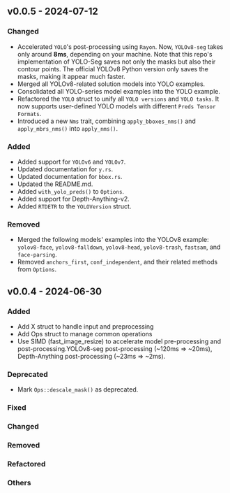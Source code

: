 ## v0.0.5 - 2024-07-12

### Changed

- Accelerated `YOLO`'s post-processing using `Rayon`. Now, `YOLOv8-seg` takes only around **8ms**, depending on your machine. Note that this repo's implementation of YOLO-Seg saves not only the masks but also their contour points. The official YOLOv8 Python version only saves the masks, making it appear much faster.
- Merged all YOLOv8-related solution models into YOLO examples.
- Consolidated all YOLO-series model examples into the YOLO example.
- Refactored the `YOLO` struct to unify all `YOLO versions` and `YOLO tasks`. It now supports user-defined YOLO models with different `Preds Tensor Formats`.
- Introduced a new `Nms` trait, combining `apply_bboxes_nms()` and `apply_mbrs_nms()` into `apply_nms()`.

### Added

- Added support for `YOLOv6` and `YOLOv7`.
- Updated documentation for `y.rs`.
- Updated documentation for `bbox.rs`.
- Updated the README.md.
- Added `with_yolo_preds()` to `Options`.
- Added support for Depth-Anything-v2.
- Added `RTDETR` to the `YOLOVersion` struct.

### Removed

- Merged the following models' examples into the YOLOv8 example: `yolov8-face`, `yolov8-falldown`, `yolov8-head`, `yolov8-trash`, `fastsam`, and `face-parsing`.
- Removed `anchors_first`, `conf_independent`, and their related methods from `Options`.


## v0.0.4 - 2024-06-30

### Added

- Add X struct to handle input and preprocessing
- Add Ops struct to manage common operations
- Use SIMD (fast_image_resize) to accelerate model pre-processing and post-processing.YOLOv8-seg post-processing (~120ms => ~20ms), Depth-Anything post-processing (~23ms => ~2ms).

### Deprecated

- Mark `Ops::descale_mask()` as deprecated.

### Fixed

### Changed

### Removed

### Refactored

### Others
